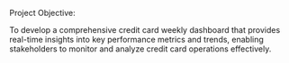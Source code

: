 Project Objective:

To develop a comprehensive credit card weekly dashboard that provides real-time insights into key performance metrics and trends, enabling stakeholders to monitor and analyze credit card operations effectively.

